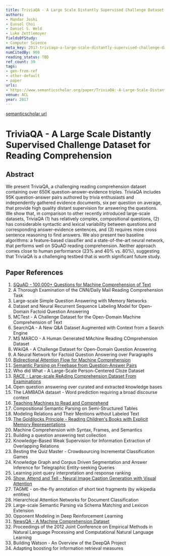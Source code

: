 ```yaml
---
title: TriviaQA - A Large Scale Distantly Supervised Challenge Dataset for Reading Comprehension
authors:
- Mandar Joshi
- Eunsol Choi
- Daniel S. Weld
- Luke Zettlemoyer
fieldsOfStudy:
- Computer Science
meta_key: 2017-triviaqa-a-large-scale-distantly-supervised-challenge-dataset-for-reading-comprehension
numCitedBy: 900
reading_status: TBD
ref_count: 39
tags:
- gen-from-ref
- other-default
- paper
urls:
- https://www.semanticscholar.org/paper/TriviaQA:-A-Large-Scale-Distantly-Supervised-for-Joshi-Choi/f010affab57b5fcf1cd6be23df79d8ec98c7289c?sort=total-citations
venue: ACL
year: 2017
---
```


[semanticscholar url](https://www.semanticscholar.org/paper/TriviaQA:-A-Large-Scale-Distantly-Supervised-for-Joshi-Choi/f010affab57b5fcf1cd6be23df79d8ec98c7289c?sort=total-citations)

# TriviaQA - A Large Scale Distantly Supervised Challenge Dataset for Reading Comprehension

## Abstract

We present TriviaQA, a challenging reading comprehension dataset containing over 650K question-answer-evidence triples. TriviaQA includes 95K question-answer pairs authored by trivia enthusiasts and independently gathered evidence documents, six per question on average, that provide high quality distant supervision for answering the questions. We show that, in comparison to other recently introduced large-scale datasets, TriviaQA (1) has relatively complex, compositional questions, (2) has considerable syntactic and lexical variability between questions and corresponding answer-evidence sentences, and (3) requires more cross sentence reasoning to find answers. We also present two baseline algorithms: a feature-based classifier and a state-of-the-art neural network, that performs well on SQuAD reading comprehension. Neither approach comes close to human performance (23% and 40% vs. 80%), suggesting that TriviaQA is a challenging testbed that is worth significant future study.

## Paper References

1. [SQuAD - 100,000+ Questions for Machine Comprehension of Text](2016-squad-100-000-questions-for-machine-comprehension-of-text)
2. A Thorough Examination of the CNN/Daily Mail Reading Comprehension Task
3. Large-scale Simple Question Answering with Memory Networks
4. Dataset and Neural Recurrent Sequence Labeling Model for Open-Domain Factoid Question Answering
5. MCTest - A Challenge Dataset for the Open-Domain Machine Comprehension of Text
6. SearchQA - A New Q&A Dataset Augmented with Context from a Search Engine
7. MS MARCO - A Human Generated MAchine Reading COmprehension Dataset
8. WikiQA - A Challenge Dataset for Open-Domain Question Answering
9. A Neural Network for Factoid Question Answering over Paragraphs
10. [Bidirectional Attention Flow for Machine Comprehension](2017-bidirectional-attention-flow-for-machine-comprehension)
11. [Semantic Parsing on Freebase from Question-Answer Pairs](2013-semantic-parsing-on-freebase-from-question-answer-pairs)
12. Who did What - A Large-Scale Person-Centered Cloze Dataset
13. [RACE - Large-scale ReAding Comprehension Dataset From Examinations](2017-race-large-scale-reading-comprehension-dataset-from-examinations)
14. Open question answering over curated and extracted knowledge bases
15. The LAMBADA dataset - Word prediction requiring a broad discourse context
16. [Teaching Machines to Read and Comprehend](2015-teaching-machines-to-read-and-comprehend)
17. Compositional Semantic Parsing on Semi-Structured Tables
18. Modeling Relations and Their Mentions without Labeled Text
19. [The Goldilocks Principle - Reading Children's Books with Explicit Memory Representations](2016-the-goldilocks-principle-reading-children-s-books-with-explicit-memory-representations)
20. Machine Comprehension with Syntax, Frames, and Semantics
21. Building a question answering test collection
22. Knowledge-Based Weak Supervision for Information Extraction of Overlapping Relations
23. Besting the Quiz Master - Crowdsourcing Incremental Classification Games
24. Knowledge Graph and Corpus Driven Segmentation and Answer Inference for Telegraphic Entity-seeking Queries
25. Learning joint query interpretation and response ranking
26. [Show, Attend and Tell - Neural Image Caption Generation with Visual Attention](2015-show-attend-and-tell-neural-image-caption-generation-with-visual-attention)
27. TAGME - on-the-fly annotation of short text fragments (by wikipedia entities)
28. Hierarchical Attention Networks for Document Classification
29. Large-scale Semantic Parsing via Schema Matching and Lexicon Extension
30. Opponent Modeling in Deep Reinforcement Learning
31. [NewsQA - A Machine Comprehension Dataset](2017-newsqa-a-machine-comprehension-dataset)
32. Proceedings of the 2012 Joint Conference on Empirical Methods in Natural Language Processing and Computational Natural Language Learning
33. Building Watson - An Overview of the DeepQA Project
34. Adapting boosting for information retrieval measures
